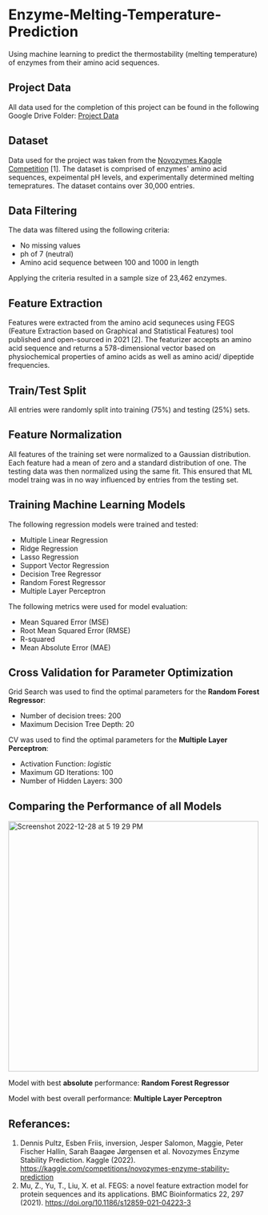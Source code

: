 # Enzyme-Melting-Temperature-Prediction
Using machine learning to predict the thermostability (melting temperature) of enzymes from their amino acid sequences. 

## Project Data 
All data used for the completion of this project can be found in the following Google Drive Folder: 
<a href="https://drive.google.com/drive/folders/1YxB08VlF5I2qg24pWgSZNsRXUJAaigic?usp=sharing">Project Data</a>

## Dataset
Data used for the project was taken from the <a href="https://www.kaggle.com/competitions/novozymes-enzyme-stability-prediction">Novozymes Kaggle Competition</a> [1]. The dataset is comprised of enzymes' amino acid sequences, expeimental pH levels, and experimentally determined melting temepratures. The dataset contains over 30,000 entries. 

## Data Filtering
The data was filtered using the following criteria: 
- No missing values
- ph of 7 (neutral) 
- Amino acid sequence between 100 and 1000 in length

Applying the criteria resulted in a sample size of 23,462 enzymes. 

## Feature Extraction 
Features were extracted from the amino acid sequneces using FEGS (Feature Extraction based on Graphical and Statistical Features) tool published and open-sourced in 2021 [2]. The featurizer accepts an amino acid sequence and returns a 578-dimensional vector based on physiochemical properties of amino acids as well as amino acid/ dipeptide frequencies.

## Train/Test Split
All entries were randomly split into training (75%) and testing (25%) sets. 

## Feature Normalization
All features of the training set were normalized to a Gaussian distribution. Each feature had a mean of zero and a standard distribution of one. The testing data was then normalized using the same fit. This ensured that ML model traing was in no way influenced by entries from the testing set. 

## Training Machine Learning Models 
The following regression models were trained and tested: 
- Multiple Linear Regression
- Ridge Regression
- Lasso Regression
- Support Vector Regression
- Decision Tree Regressor
- Random Forest Regressor
- Multiple Layer Perceptron

The following metrics were used for model evaluation: 
- Mean Squared Error (MSE) 
- Root Mean Squared Error (RMSE)
- R-squared 
- Mean Absolute Error (MAE) 

## Cross Validation for Parameter Optimization
Grid Search was used to find the optimal parameters for the **Random Forest Regressor**: 
- Number of decision trees: 200
- Maximum Decision Tree Depth: 20 

CV was used to find the optimal parameters for the **Multiple Layer Perceptron**: 
- Activation Function: _logistic_
- Maximum GD Iterations: 100 
- Number of Hidden Layers: 300

## Comparing the Performance of all Models
<img width="500" alt="Screenshot 2022-12-28 at 5 19 29 PM" src="https://user-images.githubusercontent.com/90374336/209880305-983dcde9-417b-4de9-842a-8ff0f95cd0b6.png">

Model with best **absolute** performance: **Random Forest Regressor** 

Model with best overall performance: **Multiple Layer Perceptron**

## Referances: 
1. Dennis Pultz, Esben Friis, inversion, Jesper Salomon, Maggie, Peter Fischer Hallin, Sarah Baagøe Jørgensen et al. Novozymes Enzyme Stability Prediction. Kaggle (2022). https://kaggle.com/competitions/novozymes-enzyme-stability-prediction
2. Mu, Z., Yu, T., Liu, X. et al. FEGS: a novel feature extraction model for protein sequences and its applications. BMC Bioinformatics 22, 297 (2021). https://doi.org/10.1186/s12859-021-04223-3

